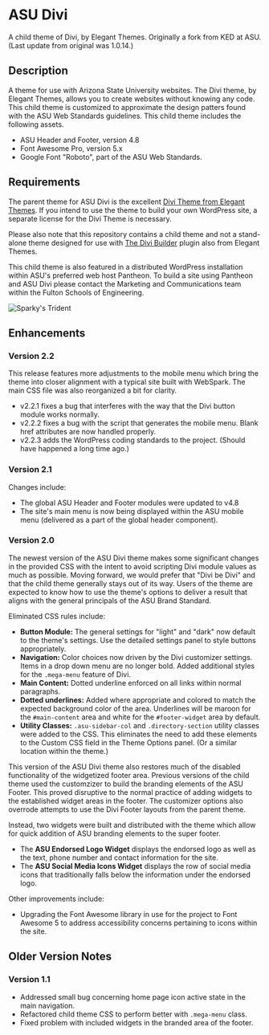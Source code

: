 # ASU Divi

A child theme of Divi, by Elegant Themes. Originally a fork from KED at ASU. (Last update from original was 1.0.14.)

## Description

A theme for use with Arizona State University websites. The Divi theme, by Elegant Themes, allows you to create websites without knowing any code. This child theme is customized to approximate the design patters found with the ASU Web Standards guidelines. This child theme includes the following assets.

- ASU Header and Footer, version 4.8
- Font Awesome Pro, version 5.x
- Google Font "Roboto", part of the ASU Web Standards.

## Requirements

The parent theme for ASU Divi is the excellent [Divi Theme from Elegant Themes](http://www.elegantthemes.com/gallery/divi/). If you intend to use the theme to build your own WordPress site, a separate license for the Divi Theme is necessary.

Please also note that this repository contains a child theme and not a stand-alone theme designed for use with [The Divi Builder](http://www.elegantthemes.com/plugins/divi-builder/) plugin also from Elegant Themes.

This child theme is also featured in a distributed WordPress installation within ASU's preferred web host Pantheon. To build a site using Pantheon and ASU Divi please contact the Marketing and Communications team within the Fulton Schools of Engineering.

![Sparky's Trident](https://brandguide.asu.edu/sites/default/files/styles/panopoly_image_original/public/asu_brandhq_images_master_pitchfork_0.png?itok=CdnAzLZW)

## Enhancements

### Version 2.2

This release features more adjustments to the mobile menu which bring the theme into closer alignment with a typical site built with WebSpark. The main CSS file was also reorganized a bit for clarity.

- v2.2.1 fixes a bug that interferes with the way that the Divi button module works normally.
- v2.2.2 fixes a bug with the script that generates the mobile menu. Blank href attributes are now handled properly.
- v2.2.3 adds the WordPress coding standards to the project. (Should have happened a long time ago.)

### Version 2.1

Changes include:

- The global ASU Header and Footer modules were updated to v4.8
- The site's main menu is now being displayed within the ASU mobile menu (delivered as a part of the global header component).

### Version 2.0

The newest version of the ASU Divi theme makes some significant changes in the provided CSS with the intent to avoid scripting Divi module values as much as possible. Moving forward, we would prefer that "Divi be Divi" and that the child theme generally stays out of its way. Users of the theme are expected to know how to use the theme's options to deliver a result that aligns with the general principals of the ASU Brand Standard.

Eliminated CSS rules include:

- **Button Module:** The general settings for "light" and "dark" now default to the theme's settings. Use the detailed settings panel to style buttons appropriately.
- **Navigation:** Color choices now driven by the Divi customizer settings. Items in a drop down menu are no longer bold. Added additional styles for the `.mega-menu` feature of Divi.
- **Main Content:** Dotted underline enforced on all links within normal paragraphs.
- **Dotted underlines:** Added where appropriate and colored to match the expected background color of the area. Underlines will be maroon for the `#main-content` area and white for the `#footer-widget` area by default.
- **Utility Classes:** `.asu-sidebar-col` and `.directory-section` utility classes were added to the CSS. This eliminates the need to add these elements to the Custom CSS field in the Theme Options panel. (Or a similar location within the theme.)

This version of the ASU Divi theme also restores much of the disabled functionality of the widgetized footer area. Previous versions of the child theme used the customzizer to build the branding elements of the ASU Footer. This proved disruptive to the normal practice of adding widgets to the established widget areas in the footer. The customizer options also overrode attempts to use the Divi Footer layouts from the parent theme.

Instead, two widgets were built and distributed with the theme which allow for quick addition of ASU branding elements to the super footer.

- The **ASU Endorsed Logo Widget** displays the endorsed logo as well as the text, phone number and contact information for the site.
- The **ASU Social Media Icons Widget** displays the row of social media icons that traditionally falls below the information under the endorsed logo.

Other improvements include:

- Upgrading the Font Awesome library in use for the project to Font Awesome 5 to address accessibility concerns pertaining to icons within the site.

## Older Version Notes

### Version 1.1

- Addressed small bug concerning home page icon active state in the main navigation.
- Refactored child theme CSS to perform better with `.mega-menu` class.
- Fixed problem with included widgets in the branded area of the footer.
